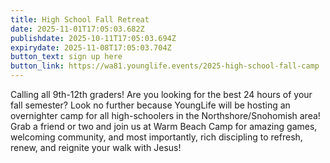 ```yaml
---
title: High School Fall Retreat
date: 2025-11-01T17:05:03.682Z
publishdate: 2025-10-11T17:05:03.694Z
expirydate: 2025-11-08T17:05:03.704Z
button_text: sign up here
button_link: https://wa81.younglife.events/2025-high-school-fall-camp
---
```

Calling all 9th-12th graders! Are you looking for the best 24 hours of your fall semester? Look no further because YoungLife will be hosting an overnighter camp for all high-schoolers in the Northshore/Snohomish area! Grab a friend or two and join us at Warm Beach Camp for amazing games, welcoming community, and most importantly, rich discipling to refresh, renew, and reignite your walk with Jesus!